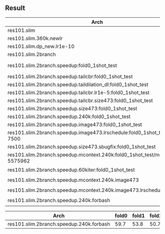 

## Result 

Arch |Dataset| Result 
|----|----|----|
res101.slim|pascal0|53.8
res101.slim.360k.newlr||55.3
res101.slim.dp_new.lr1e-10|pascal0|22
res101.slim.2branch|pascal0|55.3
res101.slim.2branch.speedup:fold0_1shot_test|pascal0|49.9(backup), 51.4(backup2),47.5(backup3)
res101.slim.2branch.speedup.tailcbr:fold0_1shot_test|pascal0|43.4
res101.slim.2branch.speedup.taildilation_dl:fold0_1shot_test|pascal0|47.0
res101.slim.2branch.speedup.tailcbr.lr1e-5:fold0_1shot_test|pascal0|43.4
res101.slim.2branch.speedup.tailcbr.size473:fold0_1shot_test|pascal0|43.4
res101.slim.2branch.speedup.size473:fold0_1shot_test|pascal0|56.7
res101.slim.2branch.speedup.240k:fold0_1shot_test|pascal0|60
res101.slim.2branch.speedup.image473:fold0_1shot_test|pascal0|58.4
res101.slim.2branch.speedup.image473.lrschedule:fold0_1shot_test/model-7500|pascal0|58.8
res101.slim.2branch.speedup.size473.sbugfix:fold0_1shot_test|pascal0|44
res101.slim.2branch.speedup.mcontext.240k:fold0_1shot_test/model-5575962|pascal0|63.6
res101.slim.2branch.speedup.60kiter:fold0_1shot_test|pascal0|:question:
res101.slim.2branch.speedup.mcontext.240k.image473|pascal0|:question:
res101.slim.2branch.speedup.mcontext.240k.image473.lrschedule|pascal0|:question:
res101.slim.2branch.speedup.240k.forbash|pascal0|:question:



Arch |fold0| fold1|fold2|fold3|Mean 
|----|----|----|----|----|----|
|res101.slim.2branch.speedup.240k.forbash|59.7|53.8|50.7|47.9|53.0|
